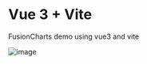 # Vue 3 + Vite

FusionCharts demo using vue3 and vite

![image](https://github.com/madhulika-accolite/fc-vite-vue/assets/95418507/1fcadf62-8406-4536-bce4-addd0d00c61c)


